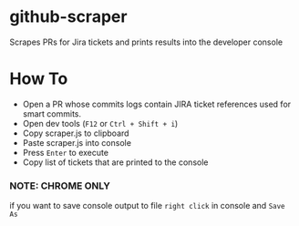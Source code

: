 # github-scraper
Scrapes PRs for Jira tickets and prints results into the developer console

# How To

- Open a PR whose commits logs contain JIRA ticket references used for smart commits.
- Open dev tools (`F12` or `Ctrl + Shift + i`)
- Copy scraper.js to clipboard
- Paste scraper.js into console
- Press `Enter` to execute
- Copy list of tickets that are printed to the console

### NOTE: CHROME ONLY
if you want to save console output to file
`right click` in console and `Save As`
